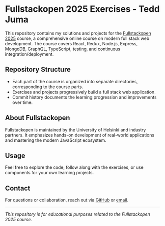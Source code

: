 # Fullstackopen 2025 Exercises - Tedd Juma

This repository contains my solutions and projects for the [Fullstackopen 2025](https://fullstackopen.com/en/) course, a comprehensive online course on modern full stack web development. The course covers React, Redux, Node.js, Express, MongoDB, GraphQL, TypeScript, testing, and continuous integration/deployment.

## Repository Structure

- Each part of the course is organized into separate directories, corresponding to the course parts.
- Exercises and projects progressively build a full stack web application.
- Commit history documents the learning progression and improvements over time.

## About Fullstackopen

Fullstackopen is maintained by the University of Helsinki and industry partners. It emphasizes hands-on development of real-world applications and mastering the modern JavaScript ecosystem.

## Usage

Feel free to explore the code, follow along with the exercises, or use components for your own learning projects.

## Contact

For questions or collaboration, reach out via [GitHub](https://github.com/TeddJuma) or [email](mailto:tedd.juma.0@gmail.com).

---

*This repository is for educational purposes related to the Fullstackopen 2025 course.*

